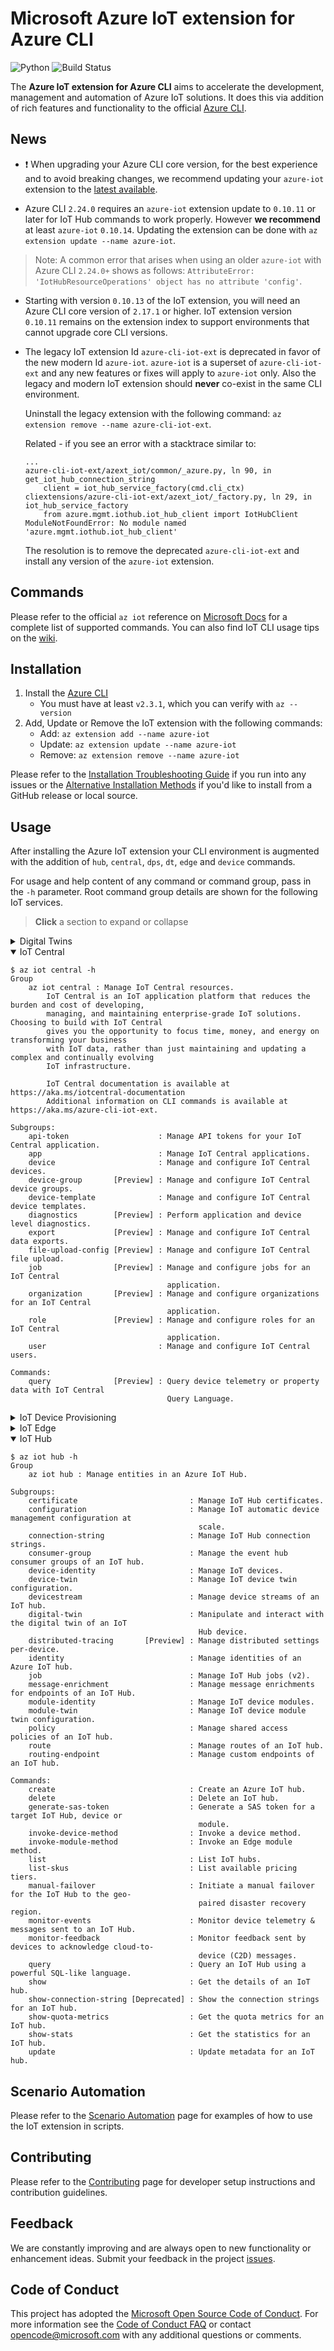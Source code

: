 # Microsoft Azure IoT extension for Azure CLI

![Python](https://img.shields.io/pypi/pyversions/azure-cli.svg?maxAge=2592000)
![Build Status](https://dev.azure.com/azureiotdevxp/aziotcli/_apis/build/status/Merge%20-%20Azure.azure-iot-cli-extension?branchName=dev)

The **Azure IoT extension for Azure CLI** aims to accelerate the development, management and automation of Azure IoT solutions. It does this via addition of rich features and functionality to the official [Azure CLI](https://docs.microsoft.com/en-us/cli/azure).

## News

- ❗ When upgrading your Azure CLI core version, for the best experience and to avoid breaking changes, we recommend updating your `azure-iot` extension to the [latest available](https://github.com/Azure/azure-iot-cli-extension/releases).

- Azure CLI `2.24.0` requires an `azure-iot` extension update to `0.10.11` or later for IoT Hub commands to work properly. However **we recommend** at least `azure-iot` `0.10.14`. Updating the extension can be done with `az extension update --name azure-iot`.

> Note: A common error that arises when using an older `azure-iot` with Azure CLI `2.24.0+` shows as follows: `AttributeError: 'IotHubResourceOperations' object has no attribute 'config'`.

- Starting with version `0.10.13` of the IoT extension, you will need an Azure CLI core version of `2.17.1` or higher. IoT extension version `0.10.11` remains on the extension index to support environments that cannot upgrade core CLI versions.

- The legacy IoT extension Id `azure-cli-iot-ext` is deprecated in favor of the new modern Id `azure-iot`. `azure-iot` is a superset of `azure-cli-iot-ext` and any new features or fixes will apply to `azure-iot` only. Also the legacy and modern IoT extension should **never** co-exist in the same CLI environment.

    Uninstall the legacy extension with the following command: `az extension remove --name azure-cli-iot-ext`.

    Related - if you see an error with a stacktrace similar to:

    ```text
    ...
    azure-cli-iot-ext/azext_iot/common/_azure.py, ln 90, in get_iot_hub_connection_string
        client = iot_hub_service_factory(cmd.cli_ctx)
    cliextensions/azure-cli-iot-ext/azext_iot/_factory.py, ln 29, in iot_hub_service_factory
        from azure.mgmt.iothub.iot_hub_client import IotHubClient
    ModuleNotFoundError: No module named 'azure.mgmt.iothub.iot_hub_client'
    ```

    The resolution is to remove the deprecated `azure-cli-iot-ext` and install any version of the `azure-iot` extension.

## Commands

Please refer to the official `az iot` reference on [Microsoft Docs](https://docs.microsoft.com/en-us/cli/azure/ext/azure-iot/iot) for a complete list of supported commands.  You can also find IoT CLI usage tips on the [wiki](https://github.com/Azure/azure-iot-cli-extension/wiki/Tips).

## Installation

1. Install the [Azure CLI](https://docs.microsoft.com/en-us/cli/azure/install-azure-cli)
    - You must have at least `v2.3.1`, which you can verify with `az --version`
1. Add, Update or Remove the IoT extension with the following commands:
    - Add: `az extension add --name azure-iot`
    - Update: `az extension update --name azure-iot`
    - Remove: `az extension remove --name azure-iot`

Please refer to the [Installation Troubleshooting Guide](docs/install-help.md) if you run into any issues or the [Alternative Installation Methods](docs/alt-install-methods.md) if you'd like to install from a GitHub release or local source.

## Usage

After installing the Azure IoT extension your CLI environment is augmented with the addition of `hub`, `central`, `dps`, `dt`, `edge` and `device` commands.

For usage and help content of any command or command group, pass in the `-h` parameter. Root command group details are shown for the following IoT services.

> **Click** a section to expand or collapse

<details>
  <summary>Digital Twins</summary>

```
$ az dt -h
Group
    az dt : Manage Azure Digital Twins solutions & infrastructure.

Subgroups:
    data-history [Preview] : Manage and configure data history.
    endpoint               : Manage and configure Digital Twins instance endpoints.
    model                  : Manage DTDL models and definitions on a Digital Twins instance.
    network                : Manage Digital Twins network configuration including private links and
                             endpoint connections.
    role-assignment        : Manage RBAC role assignments for a Digital Twins instance.
    route                  : Manage and configure event routes.
    twin                   : Manage and configure the digital twins of a Digital Twins instance.

Commands:
    create                 : Create or update a Digital Twins instance.
    delete                 : Delete an existing Digital Twins instance.
    list                   : List the collection of Digital Twins instances by subscription or
                             resource group.
    reset        [Preview] : Reset an existing Digital Twins instance by deleting
                             associated assets. Currently only supports deleting models and twins.
    show                   : Show an existing Digital Twins instance.
    wait                   : Wait until an operation on an Digital Twins instance is complete.
```
</details>

<details open>
  <summary>IoT Central</summary>

```
$ az iot central -h
Group
    az iot central : Manage IoT Central resources.
        IoT Central is an IoT application platform that reduces the burden and cost of developing,
        managing, and maintaining enterprise-grade IoT solutions. Choosing to build with IoT Central
        gives you the opportunity to focus time, money, and energy on transforming your business
        with IoT data, rather than just maintaining and updating a complex and continually evolving
        IoT infrastructure.

        IoT Central documentation is available at https://aka.ms/iotcentral-documentation
        Additional information on CLI commands is available at https://aka.ms/azure-cli-iot-ext.

Subgroups:
    api-token                    : Manage API tokens for your IoT Central application.
    app                          : Manage IoT Central applications.
    device                       : Manage and configure IoT Central devices.
    device-group       [Preview] : Manage and configure IoT Central device groups.
    device-template              : Manage and configure IoT Central device templates.
    diagnostics        [Preview] : Perform application and device level diagnostics.
    export             [Preview] : Manage and configure IoT Central data exports.
    file-upload-config [Preview] : Manage and configure IoT Central file upload.
    job                [Preview] : Manage and configure jobs for an IoT Central
                                   application.
    organization       [Preview] : Manage and configure organizations for an IoT Central
                                   application.
    role               [Preview] : Manage and configure roles for an IoT Central
                                   application.
    user                         : Manage and configure IoT Central users.

Commands:
    query              [Preview] : Query device telemetry or property data with IoT Central
                                   Query Language.
```
</details>

<details>
  <summary>IoT Device Provisioning</summary>

```
$ az iot dps -h
Group
    az iot dps : Manage entities in an Azure IoT Hub Device Provisioning Service (DPS). Augmented
    with the IoT extension.

Subgroups:
    access-policy     : Manage Azure IoT Hub Device Provisioning Service access policies.
    certificate       : Manage Azure IoT Hub Device Provisioning Service certificates.
    connection-string : Manage connection strings for an Azure IoT Hub Device Provisioning Service
                        instance.
    enrollment        : Manage individual device enrollments in an Azure IoT Hub Device Provisioning
                        Service.
    enrollment-group  : Manage enrollment groups in an Azure IoT Hub Device Provisioning Service.
    linked-hub        : Manage Azure IoT Hub Device Provisioning Service linked IoT hubs.

Commands:
    create            : Create an Azure IoT Hub device provisioning service.
    delete            : Delete an Azure IoT Hub device provisioning service.
    list              : List Azure IoT Hub device provisioning services.
    show              : Get the details of an Azure IoT Hub device provisioning service.
    update            : Update an Azure IoT Hub device provisioning service.
```
</details>

<details>
  <summary>IoT Edge</summary>

```
$ az iot edge -h
Group
    az iot edge : Manage IoT solutions on the Edge.

Subgroups:
    deployment  : Manage IoT Edge deployments at scale.

Commands:
    set-modules : Set edge modules on a single device.
```
</details>

<details open>
  <summary>IoT Hub</summary>

```
$ az iot hub -h
Group
    az iot hub : Manage entities in an Azure IoT Hub.

Subgroups:
    certificate                         : Manage IoT Hub certificates.
    configuration                       : Manage IoT automatic device management configuration at
                                          scale.
    connection-string                   : Manage IoT Hub connection strings.
    consumer-group                      : Manage the event hub consumer groups of an IoT hub.
    device-identity                     : Manage IoT devices.
    device-twin                         : Manage IoT device twin configuration.
    devicestream                        : Manage device streams of an IoT hub.
    digital-twin                        : Manipulate and interact with the digital twin of an IoT
                                          Hub device.
    distributed-tracing       [Preview] : Manage distributed settings per-device.
    identity                            : Manage identities of an Azure IoT hub.
    job                                 : Manage IoT Hub jobs (v2).
    message-enrichment                  : Manage message enrichments for endpoints of an IoT Hub.
    module-identity                     : Manage IoT device modules.
    module-twin                         : Manage IoT device module twin configuration.
    policy                              : Manage shared access policies of an IoT hub.
    route                               : Manage routes of an IoT hub.
    routing-endpoint                    : Manage custom endpoints of an IoT hub.

Commands:
    create                              : Create an Azure IoT hub.
    delete                              : Delete an IoT hub.
    generate-sas-token                  : Generate a SAS token for a target IoT Hub, device or
                                          module.
    invoke-device-method                : Invoke a device method.
    invoke-module-method                : Invoke an Edge module method.
    list                                : List IoT hubs.
    list-skus                           : List available pricing tiers.
    manual-failover                     : Initiate a manual failover for the IoT Hub to the geo-
                                          paired disaster recovery region.
    monitor-events                      : Monitor device telemetry & messages sent to an IoT Hub.
    monitor-feedback                    : Monitor feedback sent by devices to acknowledge cloud-to-
                                          device (C2D) messages.
    query                               : Query an IoT Hub using a powerful SQL-like language.
    show                                : Get the details of an IoT hub.
    show-connection-string [Deprecated] : Show the connection strings for an IoT hub.
    show-quota-metrics                  : Get the quota metrics for an IoT hub.
    show-stats                          : Get the statistics for an IoT hub.
    update                              : Update metadata for an IoT hub.
```
</details>

## Scenario Automation

Please refer to the [Scenario Automation](docs/scenario-automation.md) page for examples of how to use the IoT extension in scripts.

## Contributing

Please refer to the [Contributing](CONTRIBUTING.md) page for developer setup instructions and contribution guidelines.

## Feedback

We are constantly improving and are always open to new functionality or enhancement ideas. Submit your feedback in the project [issues](https://github.com/Azure/azure-iot-cli-extension/issues).

## Code of Conduct

This project has adopted the [Microsoft Open Source Code of Conduct](https://opensource.microsoft.com/codeofconduct/).
For more information see the [Code of Conduct FAQ](https://opensource.microsoft.com/codeofconduct/faq/) or
contact [opencode@microsoft.com](mailto:opencode@microsoft.com) with any additional questions or comments.
